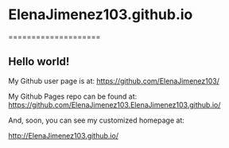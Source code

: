 # ElenaJimenez103.github.io
====================

## Hello world!

My Github user page is at: 
https://github.com/ElenaJimenez103/

My Github Pages repo can be found at:  
https://github.com/ElenaJimenez103.ElenaJimenez103.github.io/

And, soon, you can see my customized homepage at:

http://ElenaJimenez103.github.io/
